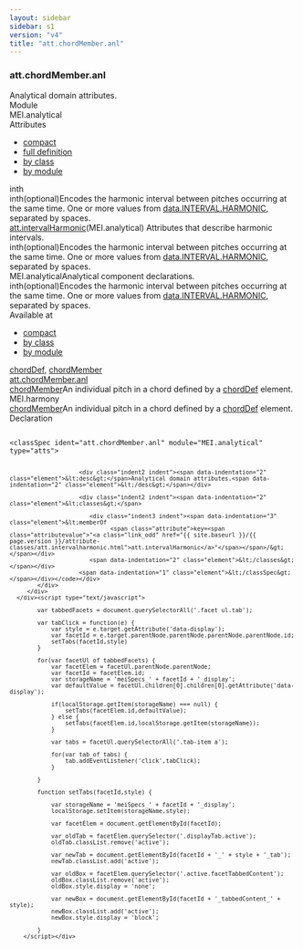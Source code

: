 ```yaml
---
layout: sidebar
sidebar: s1
version: "v4"
title: "att.chordMember.anl"
---
```

<div class="specPage">
   <div class="attClassSpec">
      <h3 id="att.chordMember.anl">att.chordMember.anl</h3>
      <div class="specs">
         <div class="desc">Analytical domain attributes.</div>
         <div class="facet module">
            <div class="label">Module</div>
            <div class="statement text">MEI.analytical</div>
         </div>
         <div class="facet attributes" id="attributes">
            <div class="label">Attributes</div>
            <div class="statement classes list">
               <ul class="tab">
                  <li class="tab-item"><a data-display="compact" id="attributes_compact_tab" href="#attributes" class="displayTab active">compact</a></li>
                  <li class="tab-item"><a data-display="full" id="attributes_full_tab" href="#attributes" class="displayTab">full definition</a></li>
                  <li class="tab-item"><a data-display="class" id="attributes_class_tab" href="#attributes" class="displayTab">by class</a></li>
                  <li class="tab-item"><a data-display="module" id="attributes_module_tab" href="#attributes" class="displayTab">by module</a></li>
               </ul>
               <div id="attributes_tabbedContent_compact" class="facetTabbedContent compact active"><span class="ident attribute" title="Encodes the harmonic interval between pitches occurring at the same time.">inth</span></div>
               <div id="attributes_tabbedContent_full" class="facetTabbedContent full">
                  <div class="attributeDef def" data-module="MEI.analytical"><span class="ident attribute" title="Encodes the harmonic interval between pitches occurring at the same time.">inth</span><span class="attributeUsage">(optional)</span><span class="attributeDesc desc">Encodes the harmonic interval between pitches occurring at the same time.</span><span class="attributeValues">
                        One or more values from <a class="link_odd_classSpec" href="{{ site.baseurl }}/{{ page.version }}/data-types/data.interval.harmonic.html">data.INTERVAL.HARMONIC</a>, separated by spaces.
                        </span></div>
               </div>
               <div id="attributes_tabbedContent_class" class="facetTabbedContent class">
                  <div class="classBox" title="att.intervalHarmonic">
                     <div class="classHeading"><label class="classLabel"><a class="classLink" href="{{ site.baseurl }}/{{ page.version }}/attribute-classes/att.intervalharmonic.html">att.intervalHarmonic</a></label><span class="classDesc">(MEI.analytical) Attributes that describe harmonic intervals.</span></div>
                     <div class="classContent">
                        <div class="attributeDef def" data-module="MEI.analytical"><span class="ident attribute" title="Encodes the harmonic interval between pitches occurring at the same time.">inth</span><span class="attributeUsage">(optional)</span><span class="attributeDesc desc">Encodes the harmonic interval between pitches occurring at the same time.</span><span class="attributeValues">
                              One or more values from <a class="link_odd_classSpec" href="{{ site.baseurl }}/{{ page.version }}/data-types/data.interval.harmonic.html">data.INTERVAL.HARMONIC</a>, separated by spaces.
                              </span></div>
                     </div>
                  </div>
               </div>
               <div id="attributes_tabbedContent_module" class="facetTabbedContent module">
                  <div class="classBox" title="MEI.analytical">
                     <div class="classHeading"><label class="classLabel">MEI.analytical</label><span class="classDesc">Analytical component declarations.</span></div>
                     <div class="classContent">
                        <div class="attributeDef def" data-module="MEI.analytical"><span class="ident attribute" title="Encodes the harmonic interval between pitches occurring at the same time.">inth</span><span class="attributeUsage">(optional)</span><span class="attributeDesc desc">Encodes the harmonic interval between pitches occurring at the same time.</span><span class="attributeValues">
                              One or more values from <a class="link_odd_classSpec" href="{{ site.baseurl }}/{{ page.version }}/data-types/data.interval.harmonic.html">data.INTERVAL.HARMONIC</a>, separated by spaces.
                              </span></div>
                     </div>
                  </div>
               </div>
            </div>
         </div>
         <div class="facet availableAt" id="availableAt">
            <div class="label">Available at</div>
            <div class="statement classes list">
               <ul class="tab">
                  <li class="tab-item"><a data-display="compact" id="availableAt_compact_tab" href="#availableAt" class="displayTab active">compact</a></li>
                  <li class="tab-item"><a data-display="class" id="availableAt_class_tab" href="#availableAt" class="displayTab">by class</a></li>
                  <li class="tab-item"><a data-display="module" id="availableAt_module_tab" href="#availableAt" class="displayTab">by module</a></li>
               </ul>
               <div id="availableAt_tabbedContent_compact" class="facetTabbedContent compact active"><span class="ident element" title="(chord definition) – Chord tablature definition."><a class="link_odd_elementSpec" href="{{ site.baseurl }}/{{ page.version }}/elements/chorddef.html">chordDef</a></span>, <span class="ident element" title="An individual pitch in a chord defined by a element."><a class="link_odd_elementSpec" href="{{ site.baseurl }}/{{ page.version }}/elements/chordmember.html">chordMember</a></span></div>
               <div id="availableAt_tabbedContent_class" class="facetTabbedContent class">
                  <div class="classBox" title="att.chordMember.anl">
                     <div class="classHeading"><label class="classLabel"><a class="classLink" href="{{ site.baseurl }}/{{ page.version }}/attribute-classes/att.chordmember.anl.html">att.chordMember.anl</a></label><span class="classDesc"></span></div>
                     <div class="classContent">
                        <div class="elementRef" data-module="MEI.harmony"><a class="link_odd_elementSpec" href="{{ site.baseurl }}/{{ page.version }}/elements/chordmember.html">chordMember</a><span class="elementDesc">An individual pitch in a chord defined by a <a class="link_odd_elementSpec" href="{{ site.baseurl }}/{{ page.version }}/elements/chorddef.html">chordDef</a> element.</span></div>
                     </div>
                  </div>
               </div>
               <div id="availableAt_tabbedContent_module" class="facetTabbedContent module">
                  <div class="classBox" title="MEI.harmony">
                     <div class="classHeading"><label class="classLabel">MEI.harmony</label><span class="classDesc"></span></div>
                     <div class="classContent">
                        <div class="elementRef" data-module="MEI.harmony"><a class="link_odd_elementSpec" href="{{ site.baseurl }}/{{ page.version }}/elements/chordmember.html">chordMember</a><span class="elementDesc">An individual pitch in a chord defined by a <a class="link_odd_elementSpec" href="{{ site.baseurl }}/{{ page.version }}/elements/chorddef.html">chordDef</a> element.</span></div>
                     </div>
                  </div>
               </div>
            </div>
         </div>
         <div class="facet declaration">
            <div class="label">Declaration</div>
            <div class="statement declaration">
               <div class="code" xml:space="preserve" data-lang="ODD"><code>
                     <div class="indent1 indent"><span data-indentation="1" class="element">&lt;classSpec <span class="attribute">ident=</span><span class="attributevalue">"att.chordMember.anl"</span> <span class="attribute">module=</span><span class="attributevalue">"MEI.analytical"</span> <span class="attribute">type=</span><span class="attributevalue">"atts"</span>&gt;</span>
                        
                        <div class="indent2 indent"><span data-indentation="2" class="element">&lt;desc&gt;</span>Analytical domain attributes.<span data-indentation="2" class="element">&lt;/desc&gt;</span></div>
                        
                        <div class="indent2 indent"><span data-indentation="2" class="element">&lt;classes&gt;</span>
                           
                           <div class="indent3 indent"><span data-indentation="3" class="element">&lt;memberOf
                                 <span class="attribute">key=<span class="attributevalue">"<a class="link_odd" href="{{ site.baseurl }}/{{ page.version }}/attribute-classes/att.intervalharmonic.html">att.intervalHarmonic</a>"</span></span>/&gt;</span></div>
                           <span data-indentation="2" class="element">&lt;/classes&gt;</span></div>
                        <span data-indentation="1" class="element">&lt;/classSpec&gt;</span></div></code></div>
            </div>
         </div>
      </div><script type="text/javascript">
            
            var tabbedFacets = document.querySelectorAll('.facet ul.tab');
            
            var tabClick = function(e) {
                var style = e.target.getAttribute('data-display');
                var facetId = e.target.parentNode.parentNode.parentNode.parentNode.id;
                setTabs(facetId,style)
            }
            
            for(var facetUl of tabbedFacets) {
                var facetElem = facetUl.parentNode.parentNode;
                var facetId = facetElem.id;
                var storageName = 'meiSpecs_' + facetId + '_display';
                var defaultValue = facetUl.children[0].children[0].getAttribute('data-display');
                
                if(localStorage.getItem(storageName) === null) {
                    setTabs(facetElem.id,defaultValue);
                } else {
                    setTabs(facetElem.id,localStorage.getItem(storageName));
                }
                
                var tabs = facetUl.querySelectorAll('.tab-item a');
                
                for(var tab of tabs) {
                    tab.addEventListener('click',tabClick);
                }
                
            }
            
            function setTabs(facetId,style) {
                
                var storageName = 'meiSpecs_' + facetId + '_display';
                localStorage.setItem(storageName,style);
                
                var facetElem = document.getElementById(facetId);
                
                var oldTab = facetElem.querySelector('.displayTab.active');
                oldTab.classList.remove('active');
                
                var newTab = document.getElementById(facetId + '_' + style + '_tab');
                newTab.classList.add('active');
                
                var oldBox = facetElem.querySelector('.active.facetTabbedContent');
                oldBox.classList.remove('active');
                oldBox.style.display = 'none';
                
                var newBox = document.getElementById(facetId + '_tabbedContent_' + style);
                newBox.classList.add('active');
                newBox.style.display = 'block';
                
            }
        </script></div>
</div>